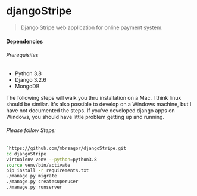 # djangoStripe
> Django Stripe web application for online payment system.

#### Dependencies
###### Prerequisites

- Python 3.8
- Django 3.2.6
- MongoDB

The following steps will walk you thru installation on a Mac. I think linux should be similar. It's also possible to develop on a Windows machine, but I have not documented the steps. If you've developed django apps on Windows, you should have little problem getting up and running.

###### Please follow Steps:
````bash
`https://github.com/mbrsagor/djangoStripe.git
cd djangoStripe
virtualenv venv --python=python3.8
source venv/bin/activate
pip install -r requirements.txt
./manage.py migrate
./manage.py createsuperuser
./manage.py runserver
````
